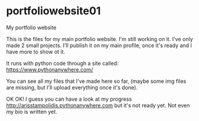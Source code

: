 # portfoliowebsite01
My portfolio website

This is the files for my main portfolio website. I'm still working on it. I've only made 2 small projects.
I'll publish it on my main profile, once it's ready and I have more to show ot it.

It runs with python code through a site called: https://www.pythonanywhere.com/

You can see all my files that I've made here so far, (maybe some img files are missing, but I'll upload everything once it's done).

OK OK! I guess you can have a look at my progress http://arisstampolidis.pythonanywhere.com but it's not ready yet. Not even my bio is written yet.
